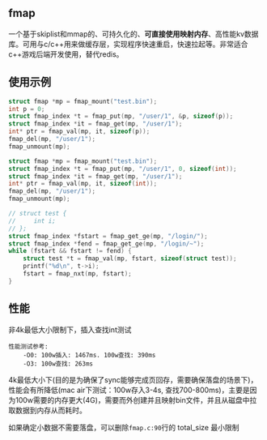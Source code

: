 ## fmap
一个基于skiplist和mmap的、可持久化的、**可直接使用映射内存**、高性能kv数据库。可用与c/c++用来做缓存层，实现程序快速重启，快速拉起等。非常适合c++游戏后端开发使用，替代redis。

## 使用示例

```c
struct fmap *mp = fmap_mount("test.bin");
int p = 0;
struct fmap_index *t = fmap_put(mp, "/user/1", &p, sizeof(p));
struct fmap_index *it = fmap_get(mp, "/user/1");
int* ptr = fmap_val(mp, it, sizeof(p));
fmap_del(mp, "/user/1");
fmap_unmount(mp);
```

```c
struct fmap *mp = fmap_mount("test.bin");
struct fmap_index *t = fmap_put(mp, "/user/1", 0, sizeof(int));
struct fmap_index *it = fmap_get(mp, "/user/1");
int* ptr = fmap_val(mp, it, sizeof(int));
fmap_del(mp, "/user/1");
fmap_unmount(mp);
```

```c
// struct test {
//     int i;
// };
struct fmap_index *fstart = fmap_get_ge(mp, "/login/");
struct fmap_index *fend = fmap_get_ge(mp, "/login/~");
while (fstart && fstart != fend) {
    struct test *t = fmap_val(mp, fstart, sizeof(struct test));
    printf("%d\n", t->i);
    fstart = fmap_nxt(mp, fstart);
}
```

## 性能

非4k最低大小限制下，插入查找int测试
```
性能测试参考:
    -O0: 100w插入: 1467ms. 100w查找: 390ms
    -O3: 100w查找: 263ms
```

4k最低大小下(目的是为确保了sync能够完成页回存，需要确保落盘的场景下)，性能会有所降低(mac air下测试：100w存入3-4s, 查找700-800ms)，主要是因为100w需要的内存更大(4G)，需要而外创建并且映射bin文件，并且从磁盘中拉取数据到内存从而耗时。

如果确定小数据不需要落盘，可以删除`fmap.c:90`行的 total_size 最小限制